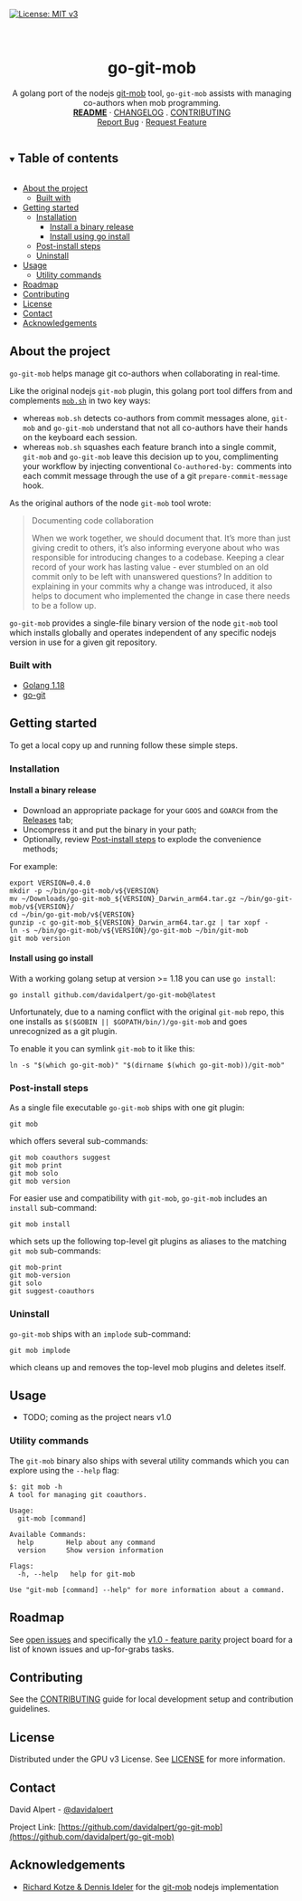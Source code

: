 <!-- PROJECT SHIELDS -->
<!--
*** https://www.markdownguide.org/basic-syntax/#reference-style-links
-->
[![License: MIT v3][license-shield]][license-url]

<!-- [![Issues][issues-shield]][issues-url] -->
<!-- [![Forks][forks-shield]][forks-url] -->
<!-- ![GitHub Contributors][contributors-shield] -->
<!-- ![GitHub Contributors Image][contributors-image-url] -->

<!-- PROJECT LOGO -->
<br />
<!-- vale Google.Headings = NO -->
<h1 align="center">go-git-mob</h1>
<!-- vale Google.Headings = YES -->

<p align="center">
  A golang port of the nodejs <a href="https://github.com/rkotze/git-mob">git-mob</a> tool,
  <code>go-git-mob</code> assists with managing co-authors when mob programming.
  <br />
  <a href="./README.md"><strong>README</strong></a>
  ·
  <a href="./CHANGELOG.md">CHANGELOG</a>
  .
  <a href="./CONTRIBUTING.md">CONTRIBUTING</a>
  <br />
  <!-- <a href="https://github.com/davidalpert/go-git-mob">View Demo</a>
  · -->
  <a href="https://github.com/davidalpert/go-git-mob/issues">Report Bug</a>
  ·
  <a href="https://github.com/davidalpert/go-git-mob/issues">Request Feature</a>
</p>

<details open="open">
  <summary><h2 style="display: inline-block">Table of contents</h2></summary>

- [About the project](#about-the-project)
  - [Built with](#built-with)
- [Getting started](#getting-started)
  - [Installation](#installation)
    - [Install a binary release](#install-a-binary-release)
    - [Install using go install](#install-using-go-install)
  - [Post-install steps](#post-install-steps)
  - [Uninstall](#uninstall)
- [Usage](#usage)
  - [Utility commands](#utility-commands)
- [Roadmap](#roadmap)
- [Contributing](#contributing)
- [License](#license)
- [Contact](#contact)
- [Acknowledgements](#acknowledgements)

</details>

<!-- ABOUT THE PROJECT -->
## About the project

`go-git-mob` helps manage git co-authors when collaborating in real-time.

Like the original nodejs `git-mob` plugin, this golang port tool differs from and complements [`mob.sh`](https://mob.sh/) in two key ways:
- whereas `mob.sh` detects co-authors from commit messages alone, `git-mob` and `go-git-mob` understand that not all co-authors have their hands on the keyboard each session.
- whereas `mob.sh` squashes each feature branch into a single commit, `git-mob` and `go-git-mob` leave this decision up to you, complimenting your workflow by injecting conventional `Co-authored-by:` comments into each commit message through the use of a git `prepare-commit-message` hook.

As the original authors of the node `git-mob` tool wrote:

<!-- vale off -->
> Documenting code collaboration
>
> When we work together, we should document that. It’s more than just giving credit to others, it’s also informing everyone about who was responsible for introducing changes to a codebase. Keeping a clear record of your work has lasting value - ever stumbled on an old commit only to be left with unanswered questions? In addition to explaining in your commits why a change was introduced, it also helps to document who implemented the change in case there needs to be a follow up.
<!-- vale on -->

`go-git-mob` provides a single-file binary version of the node `git-mob` tool which installs globally and operates independent of any specific nodejs version in use for a given git repository.

### Built with

* [Golang 1.18](https://golang.org/)
* [go-git](https://github.com/go-git/go-git)

<!-- GETTING STARTED -->
## Getting started

To get a local copy up and running follow these simple steps.

### Installation

#### Install a binary release

- Download an appropriate package for your `GOOS` and `GOARCH` from the [Releases](https://github.com/davidalpert/go-git-mob/releases) tab;
- Uncompress it and put the binary in your path;
- Optionally, review [Post-install steps](#post-install-steps) to explode the convenience methods;

For example:

```
export VERSION=0.4.0
mkdir -p ~/bin/go-git-mob/v${VERSION}
mv ~/Downloads/go-git-mob_${VERSION}_Darwin_arm64.tar.gz ~/bin/go-git-mob/v${VERSION}/
cd ~/bin/go-git-mob/v${VERSION}
gunzip -c go-git-mob_${VERSION}_Darwin_arm64.tar.gz | tar xopf -
ln -s ~/bin/go-git-mob/v${VERSION}/go-git-mob ~/bin/git-mob
git mob version
```

#### Install using go install

With a working golang setup at version >= 1.18 you can use `go install`:

```
go install github.com/davidalpert/go-git-mob@latest
```

Unfortunately, due to a naming conflict with the original `git-mob` repo, this one installs as `$($GOBIN || $GOPATH/bin/)/go-git-mob` and goes unrecognized as a git plugin.

To enable it you can symlink `git-mob` to it like this:

```
ln -s "$(which go-git-mob)" "$(dirname $(which go-git-mob))/git-mob"
```

### Post-install steps

As a single file executable `go-git-mob` ships with one git plugin:
```
git mob
```
which offers several sub-commands:
```
git mob coauthors suggest
git mob print
git mob solo
git mob version
```

For easier use and compatibility with `git-mob`, `go-git-mob` includes an `install` sub-command:
```
git mob install
```
 which sets up the following top-level git plugins as aliases to the matching `git mob` sub-commands:
```
git mob-print
git mob-version
git solo
git suggest-coauthors
```

### Uninstall

`go-git-mob` ships with an `implode` sub-command:

```
git mob implode
```

which cleans up and removes the top-level mob plugins and deletes itself.

<!-- USAGE EXAMPLES -->
## Usage

- TODO; coming as the project nears v1.0

### Utility commands

The `git-mob` binary also ships with several utility commands which you can explore using the `--help` flag:

```
$: git mob -h
A tool for managing git coauthors.

Usage:
  git-mob [command]

Available Commands:
  help        Help about any command
  version     Show version information

Flags:
  -h, --help   help for git-mob

Use "git-mob [command] --help" for more information about a command.
```

<!-- ROADMAP -->
## Roadmap

<!-- vale Google.Parens = NO -->
See [open issues](https://github.com/davidalpert/go-git-mob/issues) and specifically the [v1.0 - feature parity](https://github.com/davidalpert/go-git-mob/projects/1) project board for a list of known issues and up-for-grabs tasks.
<!-- vale Google.Parens = YES -->

## Contributing

See the [CONTRIBUTING](CONTRIBUTING.md) guide for local development setup and contribution guidelines.

<!-- LICENSE -->
## License

Distributed under the GPU v3 License. See [LICENSE](LICENSE) for more information.

<!-- CONTACT -->
## Contact

David Alpert - [@davidalpert](https://twitter.com/davidalpert)

Project Link: [https://github.com/davidalpert/go-git-mob](https://github.com/davidalpert/go-git-mob)

<!-- ACKNOWLEDGEMENTS -->
## Acknowledgements

* [Richard Kotze & Dennis Ideler](https://tech.findmypast.com/co-author-commits-with-git-mob/) for the [git-mob](https://github.com/rkotze/git-mob) nodejs implementation

<!-- MARKDOWN LINKS & IMAGES -->
<!-- https://www.markdownguide.org/basic-syntax/#reference-style-links -->
[contributors-shield]: https://img.shields.io/github/contributors/davidalpert/go-git-mob
[contributors-image-url]: https://contrib.rocks/image?repo=davidalpert/go-git-mob
[forks-shield]: https://img.shields.io/github/forks/davidalpert/go-git-mob
[forks-url]: https://github.com/davidalpert/go-git-mob/network/members
[issues-shield]: https://img.shields.io/github/issues/davidalpert/go-git-mob
[issues-url]: https://github.com/davidalpert/go-git-mob/issues
[license-shield]: https://img.shields.io/badge/License-MIT-yellow.svg
[license-url]: https://opensource.org/licenses/MIT

